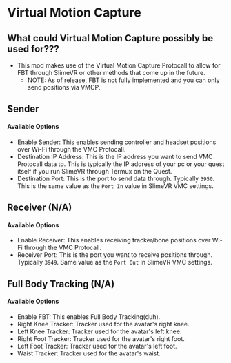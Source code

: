 # Virtual Motion Capture


## What could Virtual Motion Capture possibly be used for???
- This mod makes use of the Virtual Motion Capture Protocall to allow for FBT through SlimeVR or other methods that come up in the future.
	- NOTE: As of release, FBT is not fully implemented and you can only send positions via VMCP.


## Sender

#### Available Options
- Enable Sender: This enables sending controller and headset positions over Wi-Fi through the VMC Protocall.
- Destination IP Address: This is the IP address you want to send VMC Protocall data to. This is typically the IP address of your pc or your quest itself if you run SlimeVR through Termux on the Quest.
- Destination Port: This is the port to send data through. Typically `3950`. This is the same value as the `Port In` value in SlimeVR VMC settings.

## Receiver (N/A)

#### Available Options
- Enable Receiver: This enables receiving tracker/bone positions over Wi-Fi through the VMC Protocall.
- Receiver Port: This is the port you want to receive positions through. Typically `3949`. Same value as the `Port Out` in SlimeVR VMC settings.

## Full Body Tracking (N/A)

#### Available Options
- Enable FBT: This enables Full Body Tracking(duh).
- Right Knee Tracker: Tracker used for the avatar's right knee.
- Left Knee Tracker: Tracker used for the avatar's left knee.
- Right Foot Tracker: Tracker used for the avatar's right foot.
- Left Foot Tracker: Tracker used for the avatar's left foot.
- Waist Tracker: Tracker used for the avatar's waist.